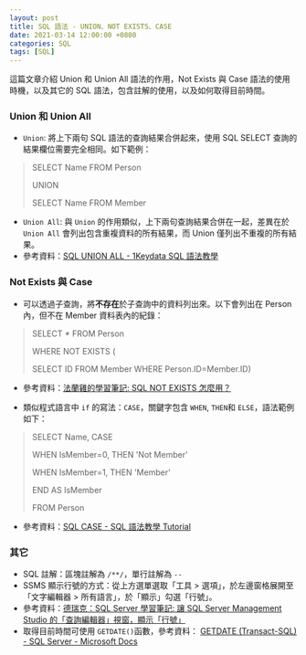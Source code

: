```yaml
---
layout: post
title: SQL 語法 - UNION、NOT EXISTS、CASE
date: 2021-03-14 12:00:00 +0800
categories: SQL
tags: [SQL]
--- 
```


這篇文章介紹 Union 和 Union All 語法的作用，Not Exists 與 Case 語法的使用時機，以及其它的 SQL 語法，包含註解的使用，以及如何取得目前時間。

### Union 和 Union All

- `Union`: 將上下兩句 SQL 語法的查詢結果合併起來，使用 SQL SELECT 查詢的結果欄位需要完全相同。如下範例：

> SELECT Name FROM Person
>
> UNION
>
> SELECT Name FROM Member

- `Union All`: 與 `Union` 的作用類似，上下兩句查詢結果合併在一起，差異在於 `Union All` 會列出包含重複資料的所有結果，而 Union 僅列出不重複的所有結果。
- 參考資料：[SQL UNION ALL - 1Keydata SQL 語法教學](https://www.1keydata.com/tw/sql/sqlunionall.html)

### Not Exists 與 Case

- 可以透過子查詢，將**不存在**於子查詢中的資料列出來。以下會列出在 Person 內，但不在 Member 資料表內的紀錄：

> SELECT * FROM Person
>
> WHERE NOT EXISTS (
>    
>   SELECT ID FROM Member WHERE Person.ID=Member.ID)

- 參考資料：[法蘭雞的學習筆記: SQL NOT EXISTS 怎麼用？](http://frankiestudy.blogspot.com/2012/01/sql-not-exists.html)

- 類似程式語言中 `if` 的寫法：`CASE`，關鍵字包含 `WHEN`, `THEN`和 `ELSE`，語法範例如下：

> SELECT Name, CASE
>
> WHEN IsMember=0, THEN 'Not Member'
>
> WHEN IsMember=1, THEN 'Member'
>
> END AS IsMember
>
> FROM Person

- 參考資料：[SQL CASE - SQL 語法教學 Tutorial](https://www.fooish.com/sql/case.html)

### 其它

- SQL 註解：區塊註解為 `/**/`，單行註解為 `--`
- SSMS 顯示行號的方式：從上方選單選取「工具 > 選項」，於左邊窗格展開至「文字編輯器 > 所有語言」，於「顯示」勾選「行號」。
- 參考資料：[德瑞克：SQL Server 學習筆記: 讓 SQL Server Management Studio 的「查詢編輯器」視窗，顯示「行號」](http://sharedderrick.blogspot.com/2008/11/sql-server-management-studio.html)
- 取得目前時間可使用 `GETDATE()`函數，參考資料： [GETDATE (Transact-SQL) - SQL Server - Microsoft Docs](https://docs.microsoft.com/zh-tw/sql/t-sql/functions/getdate-transact-sql?view=sql-server-ver15)
